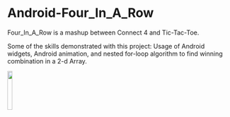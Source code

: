 # Android-Four_In_A_Row
Four_In_A_Row is a mashup between Connect 4 and Tic-Tac-Toe.

Some of the skills demonstrated with this project:
Usage of Android widgets, Android animation, and 
nested for-loop algorithm to find winning combination
in a 2-d Array.


<img src="https://cloud.githubusercontent.com/assets/5784029/18617525/8eee839a-7d9f-11e6-878d-6b68a56aee19.png" width="15%"></img> 
